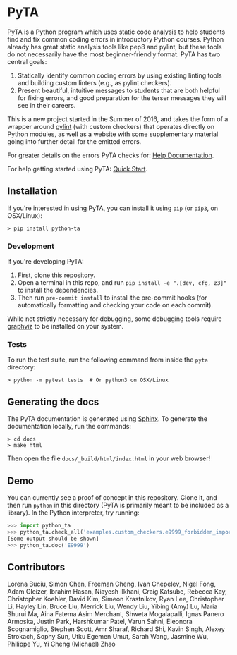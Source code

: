 # PyTA

PyTA is a Python program which uses static code analysis to help students find
and fix common coding errors in introductory Python courses. Python already
has great static analysis tools like pep8 and pylint, but these tools do not
necessarily have the most beginner-friendly format. PyTA has two central goals:

1. Statically identify common coding errors by using existing linting tools and
   building custom linters (e.g., as pylint checkers).
2. Present beautiful, intuitive messages to students that are both helpful for
   fixing errors, and good preparation for the terser messages they will see
   in their careers.

This is a new project started in the Summer of 2016, and takes the form
of a wrapper around [pylint](https://pylint.org) (with custom checkers) that operates
directly on Python modules, as well as a website with some supplementary
material going into further detail for the emitted errors.

For greater details on the errors PyTA checks for: [Help Documentation](https://www.cs.toronto.edu/~david/pyta/).

For help getting started using PyTA: [Quick Start](https://www.cs.toronto.edu/~david/pyta/usage/quick_start.html).

## Installation

If you're interested in using PyTA, you can install it using `pip` (or `pip3`, on OSX/Linux):

```console
> pip install python-ta
```

### Development

If you're developing PyTA:

1. First, clone this repository.
2. Open a terminal in this repo, and run `pip install -e ".[dev, cfg, z3]"` to install the dependencies.
3. Then run `pre-commit install` to install the pre-commit hooks (for automatically formatting and checking your code on each commit).

While not strictly necessary for debugging, some debugging tools require [graphviz](https://www.graphviz.org/download/) to be installed on your system.

### Tests

To run the test suite, run the following command from inside the `pyta` directory:

```console
> python -m pytest tests  # Or python3 on OSX/Linux
```

## Generating the docs

The PyTA documentation is generated using [Sphinx](https://www.sphinx-doc.org/en/master/index.html).
To generate the documentation locally, run the commands:

```console
> cd docs
> make html
```

Then open the file `docs/_build/html/index.html` in your web browser!

## Demo

You can currently see a proof of concept in this repository. Clone it,
and then run `python` in this directory (PyTA is primarily meant to be
included as a library). In the Python interpreter, try running:

```python
>>> import python_ta
>>> python_ta.check_all('examples.custom_checkers.e9999_forbidden_import')
[Some output should be shown]
>>> python_ta.doc('E9999')
```

## Contributors

Lorena Buciu,
Simon Chen,
Freeman Cheng,
Ivan Chepelev,
Nigel Fong,
Adam Gleizer,
Ibrahim Hasan,
Niayesh Ilkhani,
Craig Katsube,
Rebecca Kay,
Christopher Koehler,
David Kim,
Simeon Krastnikov,
Ryan Lee,
Christopher Li,
Hayley Lin,
Bruce Liu,
Merrick Liu,
Wendy Liu,
Yibing (Amy) Lu,
Maria Shurui Ma,
Aina Fatema Asim Merchant,
Shweta Mogalapalli,
Ignas Panero Armoska,
Justin Park,
Harshkumar Patel,
Varun Sahni,
Eleonora Scognamiglio,
Stephen Scott,
Amr Sharaf,
Richard Shi,
Kavin Singh,
Alexey Strokach,
Sophy Sun,
Utku Egemen Umut,
Sarah Wang,
Jasmine Wu,
Philippe Yu,
Yi Cheng (Michael) Zhao
